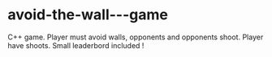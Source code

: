 # avoid-the-wall---game
C++ game. Player must avoid walls, opponents and opponents shoot. Player have shoots. Small leaderbord included !
